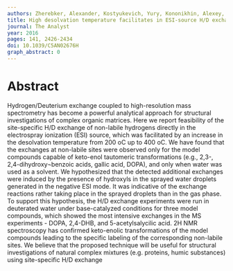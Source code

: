 ```yaml
---
authors: Zherebker, Alexander, Kostyukevich, Yury, Kononikhin, Alexey, A, Roznyatovsky Vitaliy, Popov, Igor, K, Grishin Yuri, V, Perminova Irina, Nikolaev, Eugene
title: High desolvation temperature facilitates in ESI-source H/D exchange at non-labile sites of hydroxybenzoic acids and aromatic amino acids
journal: The Analyst
year: 2016
pages: 141, 2426-2434
doi: 10.1039/C5AN02676H
graph_abstract: 0
---
```


# Abstract 

 Hydrogen/Deuterium exchange coupled to high-resolution mass spectrometry has become a powerful analytical approach for structural investigations of complex organic matrices. Here we report feasibility of the site-specific H/D exchange of non-labile hydrogens directly in the electrospray ionization (ESI) source, which was facilitated by an increase in the desolvation temperature from 200 oC up to 400 oC. We have found that the exchanges at non-labile sites were observed only for the model compounds capable of keto-enol tautomeric transformations (e.g., 2,3-, 2,4-dihydroxy¬benzoic acids, gallic acid, DOPA), and only when water was used as a solvent. We hypothesized that the detected additional exchanges were induced by the presence of hydroxyls in the sprayed water droplets generated in the negative ESI mode. It was indicative of the exchange reactions rather taking place in the sprayed droplets than in the gas phase. To support this hypothesis, the H/D exchange experiments were run in deuterated water under base-catalyzed conditions for three model compounds, which showed the most intensive exchanges in the MS experiments -  DOPA, 2,4-DHB, and 5-acetylsalycilic acid. 2H NMR spectroscopy has confirmed keto-enolic transformations of the model compounds leading to the specific labeling of the corresponding non-labile sites. We believe that the proposed technique will be useful for structural investigations of natural complex mixtures (e.g. proteins, humic substances) using site-specific H/D exchange